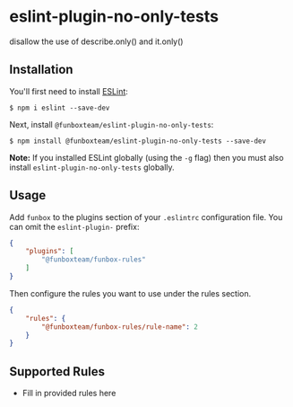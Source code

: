 # eslint-plugin-no-only-tests

disallow the use of describe.only() and it.only()

## Installation

You'll first need to install [ESLint](http://eslint.org):

```
$ npm i eslint --save-dev
```

Next, install `@funboxteam/eslint-plugin-no-only-tests`:

```
$ npm install @funboxteam/eslint-plugin-no-only-tests --save-dev
```

**Note:** If you installed ESLint globally (using the `-g` flag) then you must also install `eslint-plugin-no-only-tests` globally.

## Usage

Add `funbox` to the plugins section of your `.eslintrc` configuration file. You can omit the `eslint-plugin-` prefix:

```json
{
    "plugins": [
        "@funboxteam/funbox-rules"
    ]
}
```


Then configure the rules you want to use under the rules section.

```json
{
    "rules": {
        "@funboxteam/funbox-rules/rule-name": 2
    }
}
```

## Supported Rules

* Fill in provided rules here
